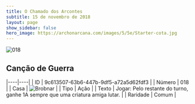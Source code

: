 ```yaml
---
title: O Chamado dos Arcontes
subtitle: 15 de novembro de 2018
layout: page
show_sidebar: false
hero_image: https://archonarcana.com/images/5/5e/Starter-cota.jpg
---
```


![018](https://cdn.keyforgegame.com/media/card_front/pt/341_018_Q84XVC2GVCPR_pt.png)

## Canção de Guerra

|----|----|
| ID | 9c613507-63b6-447b-9df5-a72a5d62fdf3 |
| Número | 018 |
| Casa | ![Brobnar](https://archonarcana.com/images/thumb/e/e0/Brobnar.png/22px-Brobnar.png "Brobnar") |
| Tipo | Ação |
| Texto | Jogar: Pelo restante do turno, ganhe 1A sempre que uma criatura amiga lutar. |
| Raridade | Comum |
